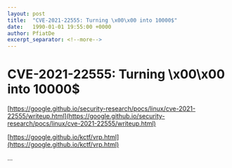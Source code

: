```yaml
---
layout: post
title:  "CVE-2021-22555: Turning \x00\x00 into 10000$"
date:   1990-01-01 19:55:00 +0000
author: PfiatDe
excerpt_separator: <!--more-->
---
```


# CVE-2021-22555: Turning \x00\x00 into 10000$

[https://google.github.io/security-research/pocs/linux/cve-2021-22555/writeup.html](https://google.github.io/security-research/pocs/linux/cve-2021-22555/writeup.html)

[https://google.github.io/kctf/vrp.html](https://google.github.io/kctf/vrp.html)

...
<!--more-->
